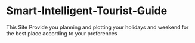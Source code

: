 # Smart-Intelligent-Tourist-Guide
This Site Provide you planning and plotting your holidays and weekend for the best place according to your preferences
